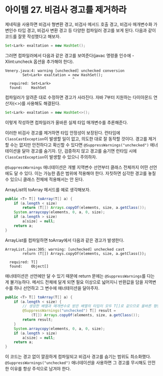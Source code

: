 # 아이템 27. 비검사 경고를 제거하라
제네릭을 사용하면 비검사 형변환 경고, 비검사 메서드 호출 경고, 비검사 매개변수화 가변인수 타입 경고, 비검사 변환 경고 등 다양한 컴파일러 경고를 보게 된다.
다음과 같이 코드를 잘못 작성했다고 해보자.
```java
Set<Lark> exaltation = new HashSet();
```
그러면 컴파일러에서 다음과 같은 경고를 보여준다(javac 명령줄 인수에 -Xlint:uncheck 옵션을 추가해야 한다).
```text
Venery.java:4: warning [unchecked] unchecked conversion
        Set<Lark> exaltation = new HashSet();
                               ^
  required: Set<Lark>
  found:    HashSet
```
컴파일러가 알려준 대로 수정하면 경고가 사라진다.
자바 7부터 지원하는 다이아몬드 연산자(<>)를 사용해도 해결된다.
```java
Set<Lark> exaltation = new HashSet<>();
```
이렇게 작성하면 컴파일러가 올바른 실제 타입 매개변수를 추론해준다.

이러한 비검사 경고를 제거하면 타입 안정성이 보장된다.
런타임에 `ClassCastException`이 발생할 일이 없고, 의도한 대로 잘 동작할 것이다.
경고를 제거할 수는 없지만 안전하다고 확신할 수 있다면 `@SuppressWarnings("unchecked")` 애너테이션을 달아 경고를 숨기자.
단, 검증하지 않고 경고를 숨기면 런타임 시에 `ClassCastException`이 발생할 수 있으니 주의하자.

`@SuppressWarnings` 애너테이션은 개별 지역변수 선언부터 클래스 전체까지 어떤 선언에도 달 수 있다.
이는 가능한 좁은 범위에 적용해야 한다.
자칫하면 심각한 경고를 놓칠 수 있으니 클래스 전체에 적용해서는 안 된다.

ArrayList의 toArray 메서드를 예로 생각해보자.
```java
public <T> T[] toArray(T[] a) {
    if (a.length < size)
        return (T[]) Arrays.copyOf(elements, size, a.getClass());
    System.arraycopy(elements, 0, a, 0, size);
    if (a.length > size)
        a[size] = null;
    return a;
}
```
ArrayList를 컴파일하면 toArray에서 다음과 같은 경고가 발생한다.
```text
ArrayList.java:305: warning: [unchecked] unchecked cast
        return (T[]) Arrays.copyOf(elements, size, a.getClass());

  required: T[]
  found:    Object[]
```
애너테이션은 선언에만 달 수 있기 때문에 return 문에는 `@SuppressWarnings`를 다는 게 불가능하다.
메서드 전체에 달게 되면 필요 이상으로 넓어지니 반환값을 담을 지역변수를 하나 선언하고 그 변수에 애너테이션을 달아주자.
```java
public <T> T[] toArray(T[] a) {
    if (a.length < size) {
        // 생성한 배열과 매개변수로 받은 배열의 타입이 모두 T[]로 같으므로 올바른 형변환이다.
        @SuppressWarnings("unchecked") T[] result =
            (T[]) Arrays.copyOf(elements, size, a.getClass());
        return result;
    }
    System.arraycopy(elements, 0, a, 0, size);
    if (a.length > size)
        a[size] = null;
    return a;
}
```
이 코드는 경고 없이 깔끔하게 컴파일되고 비검사 경고를 숨기는 범위도 최소화했다.
`@SuppressWarnings("unchecked")` 애너테이션을 사용하면 그 경고를 무시해도 안전한 이유를 항상 주석으로 남겨야 한다.
